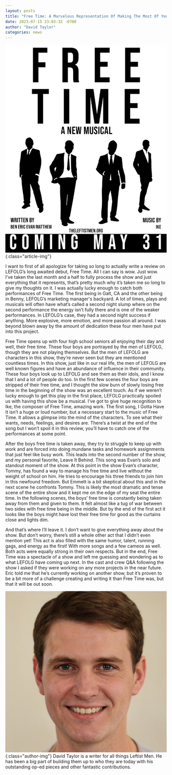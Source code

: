 ```yaml
---
layout: posts
title: "Free Time: A Marvelous Representation Of Making The Most Of Your Spare Time"
date: 2023-07-15 23:03:32 -0700
author: "David Taylor"
categories: news
---
```


![Free Time The Musical](/assets/posts/FreeTimePoster.jpeg){:class="article-img"}

I want to first of all apologize for taking so long to actually write a review on LEFOLG’s long awaited debut, Free Time. All I can say is wow. Just wow. I’ve taken the last month and a half to fully process the show and just everything that it represents, that’s pretty much why it’s taken me so long to give my thoughts on it. I was actually lucky enough to catch both performances of Free Time. The first being in Galt, CA and the other being in Benny, LEFOLG’s marketing manager's backyard. A lot of times, plays and musicals will often have what’s called a second night slump where on the second performance the energy isn’t fully there and is one of the weaker performances. In LEFOLG’s case, they had a second night success if anything. More explosive, more emotion, and more passion all around. I was beyond blown away by the amount of dedication these four men have put into this project.

Free Time opens up with four high school seniors all enjoying their day and well, their free time. These four boys are portrayed by the men of LEFOLG, though they are not playing themselves. But the men of LEFOLG are characters in this show, they’re never seen but they are mentioned countless times. In this show, just like in our real life, the men of LEFOLG are well known figures and have an abundance of influence in their community. These four boys look up to LEFOLG and see them as their idols, and I know that I and a lot of people do too. In the first few scenes the four boys are stripped of their free time, and I thought the slow burn of slowly losing free time in the beginning of the show was an excellent touch. As if we weren’t lucky enough to get this play in the first place, LEFOLG practically spoiled us with having this show be a musical. I’ve got to give huge recognition to Ike, the composer of Free Time, amazing work. The first song, I Gotta Have It isn’t a huge or loud number, but a necessary start to the music of Free Time. It allows a glimpse into the mind of the characters. To see what their wants, needs, feelings, and desires are. There’s a twist at the end of the song but I won’t spoil it in this review, you’ll have to catch one of the performances at some point.

After the boys free time is taken away, they try to struggle to keep up with work and are forced into doing mundane tasks and homework assignments that just feel like busy work. This leads into the second number of the show, and my personal favorite, Leave It Behind. This song was Evan’s solo and standout moment of the show. At this point in the show Evan’s character, Tommy, has found a way to manage his free time and live without the weight of school on him. He tries to encourage his three friends to join him in this newfound freedom. But Emmett is a bit skeptical about this and in the next scene he confronts Tommy. This is likely the most dramatic and tense scene of the entire show and it kept me on the edge of my seat the entire time. In the following scenes, the boys’ free time is constantly being taken away from them and given to them. It felt almost like a tug of war between two sides with free time being in the middle. But by the end of the first act it looks like the boys might have lost their free time for good as the curtains close and lights dim.

And that’s where I’ll leave it. I don’t want to give everything away about the show. But don’t worry, there’s still a whole other act that I didn’t even mention yet! This act is also filled with the same humor, talent, running gags, and energy as the first! With more songs and a few cameos as well. Both acts were equally strong in their own respects. But in the end, Free Time was a spectacle of a show and left me guessing and wondering as to what LEFOLG have coming up next. In the cast and crew Q&A following the show I asked if they were working on any more projects in the near future. Eric told me that he’s currently working on another show, but it’s proven to be a bit more of a challenge creating and writing it than Free Time was, but that it will be out soon. 

![Author David Taylor](/assets/posts/david-taylor.jpg){:class="author-img"}
David Taylor is a writer for all things Leftist Men. He has been a big part of building them up to who they are today with his outstanding op-ed pieces and other fantastic contributions.
